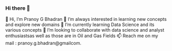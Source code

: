 ### Hi there 👋

👋 Hi, I’m Pranoy G Bhadran
👀 I’m always interested in learning new concepts and explore new domains
🌱 I’m currently learning Data Science and its various concepts
💞️ I’m looking to collaborate with data science and analyst enthusiastsas well as those are in Oil and Gas Fields
📫 Reach me on my mail : pranoy.g.bhadran@gmailcom.
